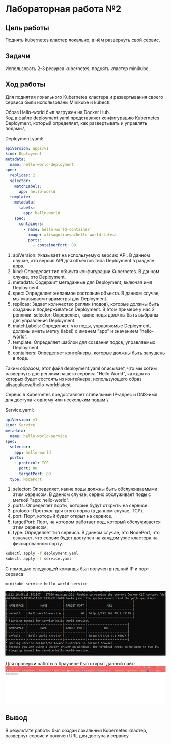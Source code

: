 # Лабораторная работа №2

## Цель работы

Поднять kubernetes кластер локально, в нём развернуть свой сервис.

## Задачи

Использовать 2-3 ресурса kubernetes, поднять кластер minikube.

## Ход работы

Для поднятия локального Kubernetes кластера и развертывания своего сервиса были использованы Minikube и kubectl.

Образ Hello-world был загружен на Docker Hub.\
Код в файле deployment.yaml представляет конфигурацию Kubernetes Deployment, который определяет, как развертывать и управлять подами.\

Deployment.yaml:

```yml
apiVersion: apps/v1
kind: Deployment
metadata:
  name: hello-world-deployment
spec:
  replicas: 2
  selector:
    matchLabels:
      app: hello-world
  template:
    metadata:
      labels:
        app: hello-world
    spec:
      containers:
        - name: hello-world-container
          image: alisaguliaeva/hello-world:latest
          ports:
            - containerPort: 80
```

1. apiVersion: Указывает на используемую версию API. В данном случае, это версия API для объектов типа Deployment в разделе apps.
2. kind: Определяет тип объекта конфигурации Kubernetes. В данном случае, это Deployment.
3. metadata: Содержит метаданные для Deployment, включая имя Deployment.
4. spec: Определяет желаемое состояние объекта. В данном случае, мы указываем параметры для Deployment.
5. replicas: Задает количество реплик (подов), которые должны быть созданы и поддерживаться Deployment. В этом примере у нас 2 реплики.
   selector: Определяет, какие поды должны быть выбраны для управления Deployment.
6. matchLabels: Определяет, что поды, управляемые Deployment, должны иметь метку (label) с именем "app" и значением "hello-world".
7. template: Определяет шаблон для создания подов, управляемых Deployment.
8. containers: Определяет контейнеры, которые должны быть запущены в поде.

Таким образом, этот файл deployment.yaml описывает, что мы хотим развернуть две реплики нашего сервиса "Hello World", каждая из которых будет состоять из контейнера, использующего образ alisaguliaeva/hello-world:latest

Сервис в Kubernetes предоставляет стабильный IP-адрес и DNS-имя для доступа к одному или нескольким подам.\

Service.yaml:

```yml
apiVersion: v1
kind: Service
metadata:
  name: hello-world-service
spec:
  selector:
    app: hello-world
  ports:
    - protocol: TCP
      port: 80
      targetPort: 80
  type: NodePort
```

1. selector: Определяет, какие поды должны быть обслуживаемыми этим сервисом. В данном случае, сервис обслуживает поды с меткой "app: hello-world".
2. ports: Определяет порты, которые будут открыты на сервисе.
3. protocol: Протокол для этого порта (в данном случае, TCP).
4. port: Порт, который будет открыт на сервисе.
5. targetPort: Порт, на котором работает под, который обслуживается этим сервисом.
6. type: Определяет тип сервиса. В данном случае, это NodePort, что означает, что сервис будет доступен на каждом узле кластера на фиксированном порту.

```bash
kubectl apply -f deployment.yaml
kubectl apply -f service.yaml
```

С помощью следующей команды был получен внешний IP и порт сервиса:

```bash
minikube service hello-world-service
```

![docker-build](./assets/Запуск.png)

Для проверки работы в браузере был открыт данный сайт:
![docker-build](./assets/Результат.png)

## Вывод

В результате работы был создан локальный Kubernetes кластер, развернут сервис и получен URL для доступа к сервису.
